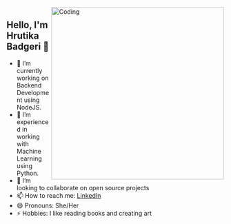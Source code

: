   <img align="right" alt="Coding" width="400" src="https://media.giphy.com/media/3TZgJXiwbdbLG/giphy.gif">



## Hello, I'm Hrutika Badgeri 👋

- 🔭 I’m currently working on Backend Development using NodeJS.
- 🌱 I’m experienced in working with Machine Learning using Python. 
- 👯 I’m looking to collaborate on open source projects 
- 📫 How to reach me: [LinkedIn](https://www.linkedin.com/in/hrutika-badgeri-975180194/)
- 😄 Pronouns: She/Her
- ⚡ Hobbies: I like reading books and creating art 

